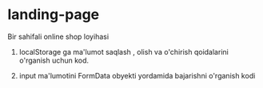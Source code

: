 # landing-page
Bir sahifali online shop loyihasi



1. localStorage ga ma'lumot saqlash , olish va o'chirish qoidalarini o'rganish uchun kod.

2. input ma'lumotini FormData obyekti yordamida bajarishni o'rganish kodi
